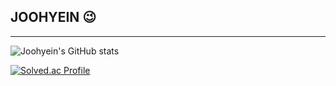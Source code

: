 ## JOOHYEIN 😉
***
![Joohyein's GitHub stats](https://github-readme-stats.vercel.app/api?username=joohyein&show_icons=true&theme=moltack)
   
[![Solved.ac Profile](http://mazassumnida.wtf/api/v2/generate_badge?boj=h2in2)](https://solved.ac/h2in2/)


<!--
**Joohyein/joohyein** is a ✨ _special_ ✨ repository because its `README.md` (this file) appears on your GitHub profile.

Here are some ideas to get you started:

- 🔭 I’m currently working on ...
- 🌱 I’m currently learning ...
- 👯 I’m looking to collaborate on ...
- 🤔 I’m looking for help with ...
- 💬 Ask me about ...
- 📫 How to reach me: ...
- 😄 Pronouns: ...
- ⚡ Fun fact: ...
-->
